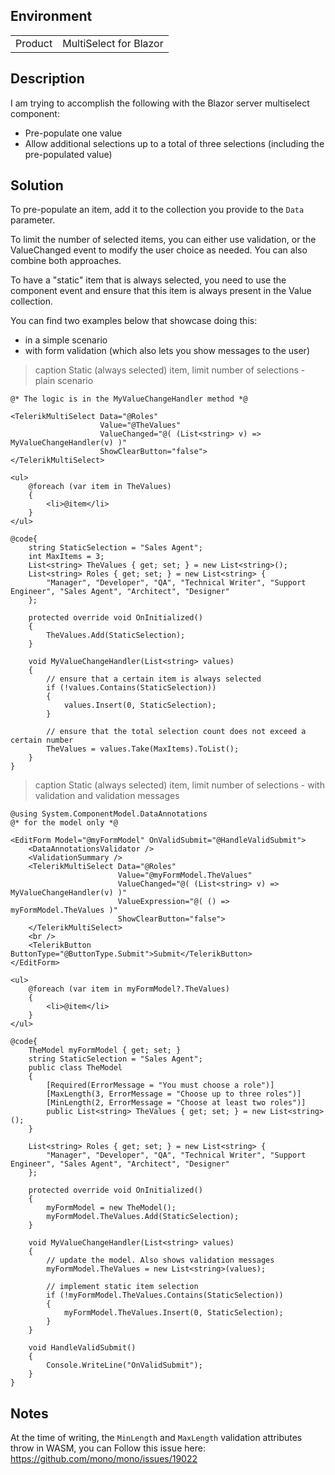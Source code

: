 
## Environment

<table>
<tbody>
<tr>
<td>Product</td>
<td>MultiSelect for Blazor</td>
</tr>
</tbody>
</table>

## Description

I am trying to accomplish the following with the Blazor server multiselect component:

* Pre-populate one value
* Allow additional selections up to a total of three selections (including the pre-populated value)

## Solution

To pre-populate an item, add it to the collection you provide to the `Data` parameter.

To limit the number of selected items, you can either use validation, or the ValueChanged event to modify the user choice as needed. You can also combine both approaches.

To have a "static" item that is always selected, you need to use the component event and ensure that this item is always present in the Value collection.

You can find two examples below that showcase doing this:
* in a simple scenario
* with form validation (which also lets you show messages to the user)

>caption Static (always selected) item, limit number of selections - plain scenario

````RAZOR
@* The logic is in the MyValueChangeHandler method *@

<TelerikMultiSelect Data="@Roles"
                    Value="@TheValues" 
                    ValueChanged="@( (List<string> v) => MyValueChangeHandler(v) )" 
                    ShowClearButton="false">
</TelerikMultiSelect>

<ul>
    @foreach (var item in TheValues)
    {
        <li>@item</li>
    }
</ul>

@code{
    string StaticSelection = "Sales Agent";
    int MaxItems = 3;
    List<string> TheValues { get; set; } = new List<string>();
    List<string> Roles { get; set; } = new List<string> {
        "Manager", "Developer", "QA", "Technical Writer", "Support Engineer", "Sales Agent", "Architect", "Designer"
    };

    protected override void OnInitialized()
    {
        TheValues.Add(StaticSelection);
    }

    void MyValueChangeHandler(List<string> values)
    {
        // ensure that a certain item is always selected
        if (!values.Contains(StaticSelection))
        {
            values.Insert(0, StaticSelection);
        }

        // ensure that the total selection count does not exceed a certain number
        TheValues = values.Take(MaxItems).ToList();
    }
}
````

>caption Static (always selected) item, limit number of selections - with validation and validation messages

````RAZOR
@using System.ComponentModel.DataAnnotations
@* for the model only *@

<EditForm Model="@myFormModel" OnValidSubmit="@HandleValidSubmit">
    <DataAnnotationsValidator />
    <ValidationSummary />
    <TelerikMultiSelect Data="@Roles"
                        Value="@myFormModel.TheValues"
                        ValueChanged="@( (List<string> v) => MyValueChangeHandler(v) )"
                        ValueExpression="@( () => myFormModel.TheValues )"
                        ShowClearButton="false">
    </TelerikMultiSelect>
    <br />
    <TelerikButton ButtonType="@ButtonType.Submit">Submit</TelerikButton>
</EditForm>

<ul>
    @foreach (var item in myFormModel?.TheValues)
    {
        <li>@item</li>
    }
</ul>

@code{
    TheModel myFormModel { get; set; }
    string StaticSelection = "Sales Agent";
    public class TheModel
    {
        [Required(ErrorMessage = "You must choose a role")]
        [MaxLength(3, ErrorMessage = "Choose up to three roles")]
        [MinLength(2, ErrorMessage = "Choose at least two roles")]
        public List<string> TheValues { get; set; } = new List<string>();
    }

    List<string> Roles { get; set; } = new List<string> {
        "Manager", "Developer", "QA", "Technical Writer", "Support Engineer", "Sales Agent", "Architect", "Designer"
    };

    protected override void OnInitialized()
    {
        myFormModel = new TheModel();
        myFormModel.TheValues.Add(StaticSelection);
    }

    void MyValueChangeHandler(List<string> values)
    {
        // update the model. Also shows validation messages
        myFormModel.TheValues = new List<string>(values);
        
        // implement static item selection
        if (!myFormModel.TheValues.Contains(StaticSelection))
        {
            myFormModel.TheValues.Insert(0, StaticSelection);
        }
    }

    void HandleValidSubmit()
    {
        Console.WriteLine("OnValidSubmit");
    }
}
````

## Notes

At the time of writing, the `MinLength` and `MaxLength` validation attributes throw in WASM, you can Follow this issue here: https://github.com/mono/mono/issues/19022

